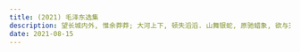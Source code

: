 ```yaml
---
title: (2021) 毛泽东选集
description: 望长城内外, 惟余莽莽; 大河上下, 顿失滔滔. 山舞银蛇, 原驰蜡象, 欲与天公试比高.
date: 2021-08-15
---
```

